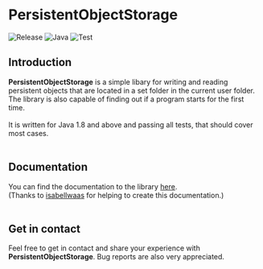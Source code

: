 # PersistentObjectStorage
![Release](https://img.shields.io/badge/Release-1.0.0-9cf)
![Java](https://img.shields.io/badge/Java-1.8-9cf)
![Test](https://img.shields.io/badge/Test-passing-blue)

## Introduction
**PersistentObjectStorage** is a simple libary for writing and reading persistent objects that are located in a set folder in the current user folder. The library is also capable of finding out if a program starts for the first time.<br><br>
It is written for Java 1.8 and above and passing all tests, that should cover most cases.
<br>
<br>

## Documentation
You can find the documentation to the library [here](https://stevensolleder.github.io/PersistentObjectStorage/).<br>
(Thanks to [isabellwaas](https://github.com/isabellwaas) for helping to create this documentation.)
<br>
<br>

## Get in contact
Feel free to get in contact and share your experience with **PersistentObjectStorage**. Bug reports are also very appreciated.
